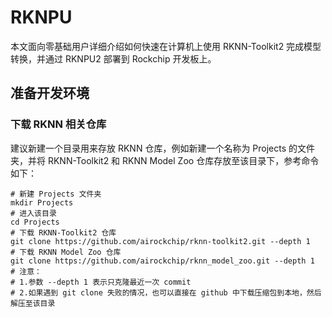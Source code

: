# RKNPU

本文面向零基础用户详细介绍如何快速在计算机上使用 RKNN-Toolkit2 完成模型转换，并通过 RKNPU2 部署到 Rockchip 开发板上。



## 准备开发环境

### 下载 **RKNN** 相关仓库

建议新建一个目录用来存放 RKNN 仓库，例如新建一个名称为 Projects 的文件夹，并将 RKNN-Toolkit2 和 RKNN Model Zoo 仓库存放至该目录下，参考命令如下：

```
# 新建 Projects 文件夹
mkdir Projects
# 进入该目录
cd Projects
# 下载 RKNN-Toolkit2 仓库
git clone https://github.com/airockchip/rknn-toolkit2.git --depth 1
# 下载 RKNN Model Zoo 仓库
git clone https://github.com/airockchip/rknn_model_zoo.git --depth 1
# 注意：
# 1.参数 --depth 1 表示只克隆最近一次 commit
# 2.如果遇到 git clone 失败的情况，也可以直接在 github 中下载压缩包到本地，然后解压至该目录
```

